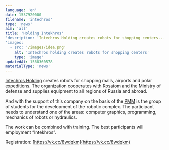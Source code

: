 ```yaml
---
language: 'en'
date: 1537920000
filename: 'intechros'
type: 'news'
aim: 'all'
title: 'Holding Intekhros'
'description: 'Intechros Holding creates robots for shopping centers...'
'images:
  - src: '/images/idea.png'
    alt: 'Intechros holding creates robots for shopping centers'
    type: 'image'
updatedAt: 1568360578
materialType: 'news'
---
```

[Intechros Holding](https://vk.com/intehrosclub) creates robots for shopping malls, airports and polar expeditions. The organization cooperates with Rosatom and the Ministry of defense and supplies equipment to all regions of Russia and abroad.

And with the support of this company on the basis of the [PMM](https://vk.com/amm_vsu) is the group of students for the development of the robotic complex. The participant needs to understand one of the areas: computer graphics, programming, mechanics of robots or hydraulics.

The work can be combined with training. The best participants will employment “Intekhros”.

Registration: [https://vk.cc/8wdqkm](https://vk.cc/8wdqkm)
